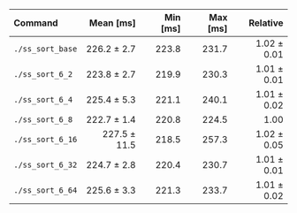 | Command | Mean [ms] | Min [ms] | Max [ms] | Relative |
|:---|---:|---:|---:|---:|
| `./ss_sort_base` | 226.2 ± 2.7 | 223.8 | 231.7 | 1.02 ± 0.01 |
| `./ss_sort_6_2` | 223.8 ± 2.7 | 219.9 | 230.3 | 1.01 ± 0.01 |
| `./ss_sort_6_4` | 225.4 ± 5.3 | 221.1 | 240.1 | 1.01 ± 0.02 |
| `./ss_sort_6_8` | 222.7 ± 1.4 | 220.8 | 224.5 | 1.00 |
| `./ss_sort_6_16` | 227.5 ± 11.5 | 218.5 | 257.3 | 1.02 ± 0.05 |
| `./ss_sort_6_32` | 224.7 ± 2.8 | 220.4 | 230.7 | 1.01 ± 0.01 |
| `./ss_sort_6_64` | 225.6 ± 3.3 | 221.3 | 233.7 | 1.01 ± 0.02 |
